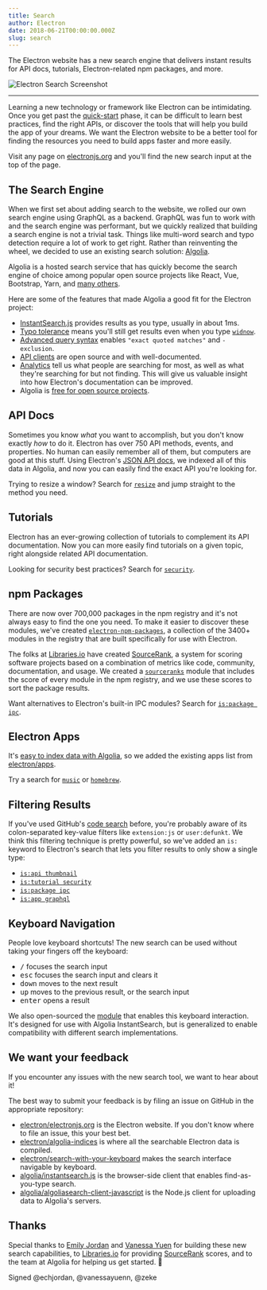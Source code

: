 ```yaml
---
title: Search
author: Electron
date: 2018-06-21T00:00:00.000Z
slug: search
---
```

The Electron website has a new search engine that delivers instant results for
API docs, tutorials, Electron-related npm packages, and more.

![Electron Search Screenshot](https://user-images.githubusercontent.com/2289/41683719-417ca80a-7490-11e8-9a52-fb145f4251ba.png)

---

Learning a new technology or framework like Electron can be intimidating.
Once you get past the [quick-start] phase, it can
be difficult to learn best practices, find the right APIs, or discover the tools
that will help you build the app of your dreams. We want the Electron website to
be a better tool for finding the resources you need to build apps faster and
more easily.

Visit any page on [electronjs.org](https://electronjs.org) and you'll find the
new search input at the top of the page.

## The Search Engine

When we first set about adding search to the website, we rolled our own
search engine using GraphQL as a backend. GraphQL was fun to work with and
the search engine was performant, but we quickly realized that building a search
engine is not a trivial task. Things like multi-word search and typo detection
require a lot of work to get right. Rather than reinventing the wheel,
we decided to use an existing search solution: [Algolia].

Algolia is a hosted search service that has quickly become the
search engine of choice among popular open source projects like
React, Vue, Bootstrap, Yarn, and [many others](https://community.algolia.com/docsearch/).

Here are some of the features that made Algolia a good fit for the Electron project:

- [InstantSearch.js](https://community.algolia.com/instantsearch.js) provides results as you type, usually in about 1ms.
- [Typo tolerance](https://www.algolia.com/doc/guides/textual-relevance/typo-tolerance/) means you'll still get results even when you type [`widnow`].
- [Advanced query syntax](https://www.algolia.com/doc/api-reference/api-parameters/advancedSyntax/) enables `"exact quoted matches"` and `-exclusion`.
- [API clients](https://www.algolia.com/doc/api-client/javascript/getting-started/) are open source and with well-documented.
- [Analytics](https://www.algolia.com/doc/guides/analytics/analytics-overview/) tell us what people are searching for most, as well as what they're searching for but not finding. This will give us valuable insight into how Electron's documentation can be improved.
- Algolia is [free for open source projects](https://www.algolia.com/for-open-source).

## API Docs

Sometimes you know *what* you want to accomplish, but you don't know exactly
*how* to do it. Electron has over 750 API methods, events, and properties.
No human can easily remember all of them, but computers are good at this stuff.
Using Electron's [JSON API docs](https://electronjs.org/blog/api-docs-json-schema),
we indexed all of this data in Algolia, and now you can easily find
the exact API you're looking for.

Trying to resize a window? Search for [`resize`] and jump straight to the method you need.

## Tutorials

Electron has an ever-growing collection of tutorials to complement its API
documentation. Now you can more easily find tutorials on a given topic,
right alongside related API documentation.

Looking for security best practices? Search for [`security`].

## npm Packages

There are now over 700,000 packages in the npm registry and it's not
always easy to find the one you need. To make it easier to discover these modules,
we've created [`electron-npm-packages`], a collection of the 3400+ modules in
the registry that are built specifically for use with Electron.

The folks at [Libraries.io] have created [SourceRank],
a system for scoring software projects based on a combination of metrics like
code, community, documentation, and usage. We created a [`sourceranks`]
module that includes the score of every module in the npm registry, and we
use these scores to sort the package results.

Want alternatives to Electron's built-in IPC modules? Search for [`is:package ipc`].

## Electron Apps

It's [easy to index data with Algolia](https://github.com/electron/algolia-indices),
so we added the existing apps list from [electron/apps](https://github.com/electron/apps).

Try a search for [`music`] or [`homebrew`].

## Filtering Results

If you've used GitHub's [code search](https://github.com/search) before,
you're probably aware of its colon-separated key-value filters like
`extension:js` or `user:defunkt`. We think this filtering technique is pretty
powerful, so we've added an `is:` keyword to Electron's search that lets you
filter results to only show a single type:

- [`is:api thumbnail`]
- [`is:tutorial security`]
- [`is:package ipc`]
- [`is:app graphql`]

## Keyboard Navigation

People love keyboard shortcuts! The new search can be used without taking
your fingers off the keyboard:

- <kbd>/</kbd> focuses the search input
- <kbd>esc</kbd> focuses the search input and clears it
- <kbd>down</kbd> moves to the next result
- <kbd>up</kbd> moves to the previous result, or the search input
- <kbd>enter</kbd> opens a result

We also open-sourced the [module](https://github.com/electron/search-with-your-keyboard/)
that enables this keyboard interaction. It's designed for use with Algolia InstantSearch,
but is generalized to enable compatibility with different search implementations.

## We want your feedback

If you encounter any issues with the new search tool, we want to hear about it!

The best way to submit your feedback is by filing an issue on GitHub in the
appropriate repository:

- [electron/electronjs.org](https://github.com/electron/electronjs.org) is the Electron website. If you don't know where to file an issue, this your best bet.
- [electron/algolia-indices](https://github.com/electron/algolia-indices) is where all the searchable Electron data is compiled.
- [electron/search-with-your-keyboard](https://github.com/electron/search-with-your-keyboard) makes the search interface navigable by keyboard.
- [algolia/instantsearch.js](https://github.com/algolia/instantsearch.js) is the browser-side client that enables find-as-you-type search.
- [algolia/algoliasearch-client-javascript](https://github.com/algolia/algoliasearch-client-javascript) is the Node.js client for uploading data to Algolia's servers.

## Thanks

Special thanks to [Emily Jordan](https://github.com/echjordan)
and [Vanessa Yuen](https://github.com/vanessayuenn)
for building these new search capabilities, to [Libraries.io] for providing
[SourceRank] scores, and to the team at Algolia for helping us get started. 🍹

[`electron-npm-packages`]: https://ghub.io/electron-npm-packages
[`homebrew`]: https://electronjs.org/?query=homebrew
[`is:api thumbnail`]: https://electronjs.org/?query=is%3Aapi%20thumbnail
[`is:app graphql`]: https://electronjs.org/?query=is%3Aapp%20graphql
[`is:package ipc`]: https://electronjs.org/?query=is%3Apackage%20ipc
[`is:tutorial security`]: https://electronjs.org/?query=is%3Atutorial%20security
[`music`]: https://electronjs.org/?query=music
[`resize`]: https://electronjs.org/?query=resize
[`security`]: https://electronjs.org/?query=security
[`sourceranks`]: https://github.com/nice-registry/sourceranks
[`widnow`]: https://electronjs.org/?query=widnow
[Algolia]: https://algolia.com
[Libraries.io]: https://libraries.io
[quick-start]: https://github.com/electron/electron-quick-start
[SourceRank]: https://docs.libraries.io/overview.html#sourcerank
Signed @echjordan, @vanessayuenn, @zeke
